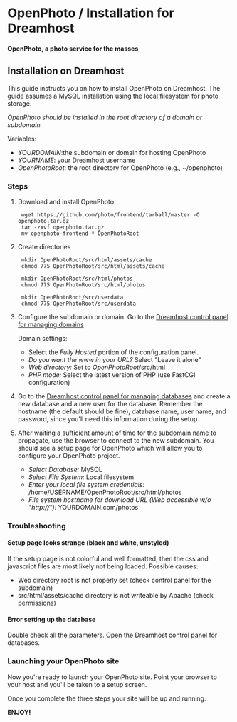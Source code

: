 # OpenPhoto / Installation for Dreamhost

#### OpenPhoto, a photo service for the masses

## Installation on Dreamhost

This guide instructs you on how to install OpenPhoto on Dreamhost.
The guide assumes a MySQL installation using the local filesystem for photo storage.

*OpenPhoto should be installed in the root directory of a domain or subdomain.*

Variables:

- *YOURDOMAIN*:the subdomain or domain for hosting OpenPhoto
- *YOURNAME*: your Dreamhost username
- *OpenPhotoRoot*: the root directory for OpenPhoto (e.g., ~/openphoto)

### Steps

1. Download and install OpenPhoto

		wget https://github.com/photo/frontend/tarball/master -O openphoto.tar.gz
		tar -zxvf openphoto.tar.gz
		mv openphoto-frontend-* OpenPhotoRoot

1. Create directories

		mkdir OpenPhotoRoot/src/html/assets/cache
		chmod 775 OpenPhotoRoot/src/html/assets/cache
		
		mkdir OpenPhotoRoot/src/html/photos
		chmod 775 OpenPhotoRoot/src/html/photos
		
		mkdir OpenPhotoRoot/src/userdata
		chmod 775 OpenPhotoRoot/src/userdata
	
1. Configure the subdomain or domain.
Go to the [Dreamhost control panel for managing domains](https://panel.dreamhost.com/index.cgi?tree=domain.manage)

	Domain settings:

	- Select the *Fully Hosted* portion of the configuration panel.
	- *Do you want the www in your URL?* Select "Leave it alone"
	- *Web directory:* Set to *OpenPhotoRoot*/src/html
	- *PHP mode:* Select the latest version of PHP (use FastCGI configuration)

1. Go to the [Dreamhost control panel for managing databases](https://panel.dreamhost.com/index.cgi?tree=goodies.mysql)
and create a new database and a new user for the database.  Remember the hostname (the default should be fine), database name, user name, and password, since you'll need this information during the setup.

1. After waiting a sufficient amount of time for the subdomain name to propagate, use the browser to connect to the new subdomain.  You should see a setup page for OpenPhoto which will allow you to configure your OpenPhoto project.

	- *Select Database:* MySQL
	- *Select File System:* Local filesystem
	- *Enter your local file system credentials:* /home/USERNAME/OpenPhotoRoot/src/html/photos
	- *File system hostname for download URL (Web accessible w/o "http://"):* YOURDOMAIN.com/photos


### Troubleshooting

#### Setup page looks strange (black and white, unstyled)
If the setup page is not colorful and well formatted, then the css and javascript files are most likely not being loaded.  Possible causes:

- Web directory root is not properly set (check control panel for the subdomain)
- src/html/assets/cache directory is not writeable by Apache (check permissions)

#### Error setting up the database
Double check all the parameters.  Open the Dreamhost control panel for databases.

	
### Launching your OpenPhoto site

Now you're ready to launch your OpenPhoto site. Point your browser to your host and you'll be taken to a setup screen.

Once you complete the three steps your site will be up and running.

**ENJOY!**

